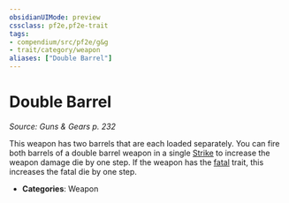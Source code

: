 ```yaml
---
obsidianUIMode: preview
cssclass: pf2e,pf2e-trait
tags:
- compendium/src/pf2e/g&g
- trait/category/weapon
aliases: ["Double Barrel"]
---
```

# Double Barrel  
*Source: Guns & Gears p. 232*  

This weapon has two barrels that are each loaded separately. You can fire both barrels of a double barrel weapon in a single [Strike](strike.md) to increase the weapon damage die by one step. If the weapon has the [fatal](fatal.md) trait, this increases the fatal die by one step.

- **Categories**: Weapon